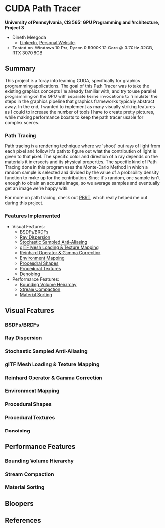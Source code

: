 # CUDA Path Tracer

**University of Pennsylvania, CIS 565: GPU Programming and Architecture, Project 3**

- Dineth Meegoda
  - [LinkedIn](https://www.linkedin.com/in/dinethmeegoda/), [Personal Website](https://www.dinethmeegoda.com).
- Tested on: Windows 10 Pro, Ryzen 9 5900X 12 Core @ 3.7GHz 32GB, RTX 3070 8GB

## Summary

This project is a foray into learning CUDA, specifically for graphics programming applications. The goal of this Path Tracer was to take the existing graphics concepts I'm already familiar with, and try to use parallel programming on the GPU with separate kernel invocations to 'simulate' the steps in the graphics pipeline that graphics frameworks typically abstract away. In the end, I wanted to implement as many visually striking features as I could to increase the number of tools I have to create pretty pictures, while making performance boosts to keep the path tracer usable for complex scenes.

### Path Tracing

Path tracing is a rendering technique where we 'shoot' out rays of light from each pixel and follow it's path to figure out what the contribution of light is given to that pixel. The specific color and direction of a ray depends on the materials it intersects and its physical properties. The specific kind of Path Tracing done in this program uses the Monte-Carlo Method in which a random sample is selected and divided by the value of a probability density function to make up for the contribution. Since it's random, one sample isn't enough to obtain an accurate image, so we average samples and eventually get an image we're happy with.

For more on path tracing, check out [PBRT](https://pbr-book.org/4ed/contents), which really helped me out during this project.

### Features Implemented

- Visual Features:
  - [BSDFs/BRDFs](#bsdfsbrdfs)
  - [Ray Dispersion](#ray-dispersion)
  - [Stochastic Sampled Anti-Aliasing](#stochastic-sampled-anti-aliasing)
  - [glTF Mesh Loading & Texture Mapping](#gltf-mesh-loading--texture-mapping)
  - [Reinhard Operator & Gamma Correction](#reinhard-operator--gamma-correction)
  - [Environment Mapping](#environment-mapping)
  - [Proceudral Shapes](#procedural-shapes)
  - [Procedural Textures](#procedural-textures)
  - [Denoising](#denoising)
- Performance Features:
  - [Bounding Volume Heirarchy](#bounding-volume-hierarchy)
  - [Stream Compaction](#stream-compaction)
  - [Material Sorting](#material-sorting)

## Visual Features

### BSDFs/BRDFs

### Ray Dispersion

### Stochastic Sampled Anti-Aliasing

### glTF Mesh Loading & Texture Mapping

### Reinhard Operator & Gamma Correction

### Environment Mapping

### Procedural Shapes

### Procedural Textures

### Denoising

## Performance Features

### Bounding Volume Hierarchy

### Stream Compaction

### Material Sorting

## Bloopers

## References
